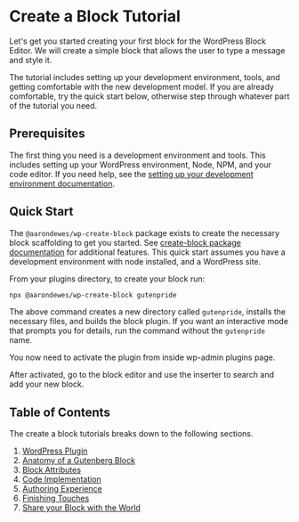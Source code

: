 # Create a Block Tutorial

Let's get you started creating your first block for the WordPress Block Editor. We will create a simple block that allows the user to type a message and style it.

The tutorial includes setting up your development environment, tools, and getting comfortable with the new development model. If you are already comfortable, try the quick start below, otherwise step through whatever part of the tutorial you need.

## Prerequisites

The first thing you need is a development environment and tools. This includes setting up your WordPress environment, Node, NPM, and your code editor. If you need help, see the [setting up your development environment documentation](/docs/getting-started/tutorials/devenv/README.md).

## Quick Start

The `@aarondewes/wp-create-block` package exists to create the necessary block scaffolding to get you started. See [create-block package documentation](https://www.npmjs.com/package/@aarondewes/wp-create-block) for additional features. This quick start assumes you have a development environment with node installed, and a WordPress site.

From your plugins directory, to create your block run:

```sh
npx @aarondewes/wp-create-block gutenpride
```

The above command creates a new directory called `gutenpride`, installs the necessary files, and builds the block plugin. If you want an interactive mode that prompts you for details, run the command without the `gutenpride` name.

You now need to activate the plugin from inside wp-admin plugins page.

After activated, go to the block editor and use the inserter to search and add your new block.

## Table of Contents

The create a block tutorials breaks down to the following sections.

1. [WordPress Plugin](/docs/getting-started/tutorials/create-block/wp-plugin.md)
2. [Anatomy of a Gutenberg Block ](/docs/getting-started/tutorials/create-block/block-anatomy.md)
3. [Block Attributes](/docs/getting-started/tutorials/create-block/attributes.md)
4. [Code Implementation](/docs/getting-started/tutorials/create-block/block-code.md)
5. [Authoring Experience](/docs/getting-started/tutorials/create-block/author-experience.md)
6. [Finishing Touches](/docs/getting-started/tutorials/create-block/finishing.md)
7. [Share your Block with the World](/docs/getting-started/tutorials/create-block/submitting-to-block-directory.md)
